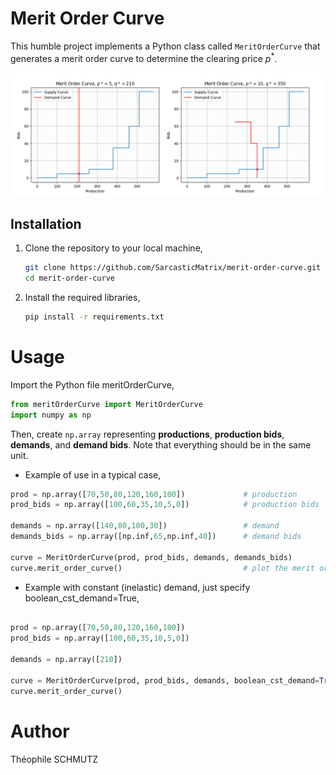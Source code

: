 # Merit Order Curve

This humble project implements a Python class called `MeritOrderCurve` that generates a merit order curve to determine the clearing price $p^*$.

<img src="Image.png" alt="image">

## Installation

1. Clone the repository to your local machine,
   ```bash
   git clone https://github.com/SarcasticMatrix/merit-order-curve.git
   cd merit-order-curve
   ```

2. Install the required libraries,
   ```bash
   pip install -r requirements.txt
   ```

# Usage

Import the Python file meritOrderCurve,
```python
from meritOrderCurve import MeritOrderCurve
import numpy as np
```
Then, create `np.array` representing **productions**, **production bids**, **demands**, and **demand bids**. Note that everything should be in the same unit.

- Example of use in a typical case, 
```python
prod = np.array([70,50,80,120,160,100])             # production
prod_bids = np.array([100,60,35,10,5,0])            # production bids

demands = np.array([140,80,100,30])                 # demand
demands_bids = np.array([np.inf,65,np.inf,40])      # demand bids

curve = MeritOrderCurve(prod, prod_bids, demands, demands_bids)
curve.merit_order_curve()                           # plot the merit order curve
```

- Example with constant (inelastic) demand, just specify boolean_cst_demand=True,
```python

prod = np.array([70,50,80,120,160,100])
prod_bids = np.array([100,60,35,10,5,0])

demands = np.array([210])

curve = MeritOrderCurve(prod, prod_bids, demands, boolean_cst_demand=True)
curve.merit_order_curve()
```

# Author
Théophile SCHMUTZ